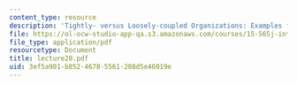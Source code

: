 ```yaml
---
content_type: resource
description: 'Tightly- versus Loosely-coupled Organizations: Examples from ERP'
file: https://ol-ocw-studio-app-qa.s3.amazonaws.com/courses/15-565j-integrating-esystems-global-information-systems-spring-2002/3ef5a901b85246785561208d5e46019e_lecture20.pdf
file_type: application/pdf
resourcetype: Document
title: lecture20.pdf
uid: 3ef5a901-b852-4678-5561-208d5e46019e
---
```

